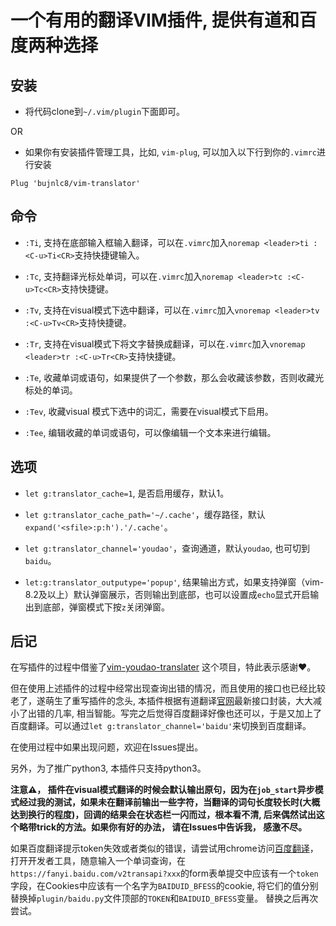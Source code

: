 # 一个有用的翻译VIM插件, 提供有道和百度两种选择

## 安装

*   将代码clone到`~/.vim/plugin`下面即可。

OR

*   如果你有安装插件管理工具，比如, `vim-plug`, 可以加入以下行到你的`.vimrc`进行安装

<!---->

    Plug 'bujnlc8/vim-translator'

## 命令

*   `:Ti`, 支持在底部输入框输入翻译，可以在`.vimrc`加入`noremap <leader>ti :<C-u>Ti<CR>`支持快捷键输入。

*   `:Tc`, 支持翻译光标处单词，可以在`.vimrc`加入`noremap <leader>tc :<C-u>Tc<CR>`支持快捷键。

*   `:Tv`, 支持在visual模式下选中翻译，可以在`.vimrc`加入`vnoremap <leader>tv :<C-u>Tv<CR>`支持快捷键。

*   `:Tr`, 支持在visual模式下将文字替换成翻译，可以在`.vimrc`加入`vnoremap <leader>tr :<C-u>Tr<CR>`支持快捷键。

*   `:Te`, 收藏单词或语句，如果提供了一个参数，那么会收藏该参数，否则收藏光标处的单词。

*   `:Tev`, 收藏visual 模式下选中的词汇，需要在visual模式下启用。

*   `:Tee`, 编辑收藏的单词或语句，可以像编辑一个文本来进行编辑。

## 选项

*  `let g:translator_cache=1`, 是否启用缓存，默认1。

*  `let g:translator_cache_path='~/.cache'`，缓存路径，默认`expand('<sfile>:p:h').'/.cache'`。 

*  `let g:translator_channel='youdao'`，查询通道，默认`youdao`, 也可切到`baidu`。

* `let:g:translator_outputype='popup'`, 结果输出方式，如果支持弹窗（vim-8.2及以上）默认弹窗展示，否则输出到底部，也可以设置成`echo`显式开启输出到底部，弹窗模式下按`z`关闭弹窗。


## 后记

在写插件的过程中借鉴了[vim-youdao-translater](https://github.com/ianva/vim-youdao-translater) 这个项目，特此表示感谢♥️。

但在使用上述插件的过程中经常出现查询出错的情况，而且使用的接口也已经比较老了，遂萌生了重写插件的念头, 本插件根据有道翻译[官网](https://fanyi.youdao.com/)最新接口封装，大大减小了出错的几率, 相当智能。写完之后觉得百度翻译好像也还可以，于是又加上了百度翻译。可以通过`let g:translator_channel='baidu'`来切换到百度翻译。

在使用过程中如果出现问题，欢迎在Issues提出。

另外，为了推广python3, 本插件只支持python3。

**注意⚠️， 插件在visual模式翻译的时候会默认输出原句，因为在`job_start`异步模式经过我的测试，如果未在翻译前输出一些字符，当翻译的词句长度较长时(大概达到换行的程度)，回调的结果会在状态栏一闪而过，根本看不清, 后来偶然试出这个略带trick的方法。如果你有好的办法， 请在Issues中告诉我， 感激不尽。**

如果百度翻译提示token失效或者类似的错误，请尝试用chrome访问[百度翻译](https://fanyi.baidu.com/)，打开开发者工具，随意输入一个单词查询，在`https://fanyi.baidu.com/v2transapi?xxx`的form表单提交中应该有一个`token`字段，在Cookies中应该有一个名字为`BAIDUID_BFESS`的cookie, 将它们的值分别替换掉`plugin/baidu.py`文件顶部的`TOKEN`和`BAIDUID_BFESS`变量。 替换之后再次尝试。
